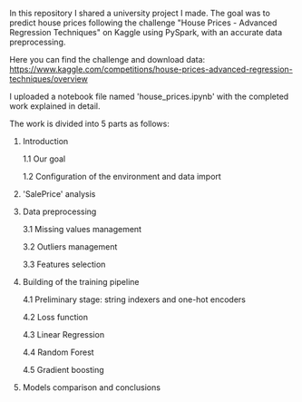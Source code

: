 In this repository I shared a university project I made. The goal was to predict house prices following the challenge "House Prices - Advanced Regression Techniques" on Kaggle using PySpark, with an accurate data preprocessing.

Here you can find the challenge and download data: https://www.kaggle.com/competitions/house-prices-advanced-regression-techniques/overview

I uploaded a notebook file named 'house_prices.ipynb' with the completed work explained in detail. 

The work is divided into 5 parts as follows:

1. Introduction
   
   1.1 Our goal
   
   1.2 Configuration of the environment and data import
   
2. 'SalePrice' analysis
   
3. Data preprocessing

   3.1 Missing values management
   
   3.2 Outliers management

   3.3 Features selection
   
4. Building of the training pipeline

    4.1 Preliminary stage: string indexers and one-hot encoders

    4.2 Loss function

    4.3 Linear Regression

    4.4 Random Forest

    4.5 Gradient boosting
   
6. Models comparison and conclusions
